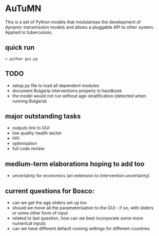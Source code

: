   
AuTuMN  
======  
  
This is a set of Python models that modularises the development of dynamic transmission models and allows a
pluggable API to other system. Applied to tuberculosis.

## quick run

```> python gui.py```

## TODO
- setup.py file to load all dependent modules
- document Bulgaria interventions properly in handbook
- the model would not run without age-stratification (detected when running Bulgaria)

## major outstanding tasks
- outputs link to GUI
- low quality health sector
- HIV
- optimisation
- full code review

## medium-term elaborations hoping to add too
- uncertainty for economics (an extension to intervention uncertainty)

## current questions for Bosco:
- can we get the age sliders set up too
- should we move all the parameterisation to the GUI - if so, with sliders or some other form of input
- related to last question, how can we best incorporate some more numerical inputs
- can we have different default running settings for different countries

